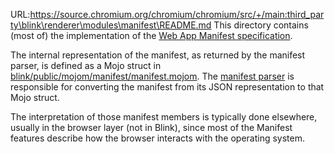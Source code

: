 URL:https://source.chromium.org/chromium/chromium/src/+/main:third_party\blink\renderer\modules\manifest\README.md
This directory contains (most of) the implementation of the [Web App Manifest
specification](https://www.w3.org/TR/appmanifest/).

The internal representation of the manifest, as returned by the manifest parser,
is defined as a Mojo struct in
[blink/public/mojom/manifest/manifest.mojom](third_party/blink/public/mojom/manifest/manifest.mojom).
The [manifest parser](manifest_parser.cc) is responsible for converting the
manifest from its JSON representation to that Mojo struct.

The interpretation of those manifest members is typically done elsewhere,
usually in the browser layer (not in Blink), since most of the Manifest features
describe how the browser interacts with the operating system.
